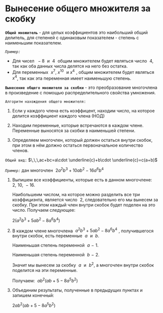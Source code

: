 # Вынесение общего множителя за скобку

**`Общий множитель`** - для целых коэффициентов это наибольший общий делитель, для степеней с одинаковым показателем - степень с наименьшим показателем.

*`Пример:`* 

- Для чисел $\,\,-8\,\,$ и $\,\,4\,\,$ общим множителем будет являться число $\,\,4$, так как оба данных числа делятся на него без остатка.
- Для переменных $\,\,x^7$, $x^{10}\,\,$ и $x^4\,\,$, общим множителем будет являться $\,\,x^4$, так как эта переменная имеет наименьшую степень.

**`Вынесение общего множителя за скобки`** - это преобразование многочлена в произведение с помощью распределительного свойства умножения.

`Алгоритм нахождения общего множителя:`

1) Если у каждого члена есть коэффицент, находим число, на которое делится коэффициент каждого члена (НОД)
   
   

2) Находим переменные, которые встречаются в каждом члене. Переменные выносятся за скобки в наименьшей степени.
   
   

3) Определяем многочлен, который должен остаться внутри скобок, при этом в нём должно остаться первоначальное количество членов.
   
   
`Общий вид:` $\,\,\,ac+bc=a\cdot \underline{c}+b\cdot \underline{c}=c(a+b)$

*`Пример:`* дан многочлен $\,\,2a^2b^3+10ab^2-16a^6b^4$

1) Выпишем все коэффициенты, которые есть в данном многочлене: $\,\,2,\,\,10,\,\,-16$.
   
   Наибольшеим числом, на которое можно разделить все три коэффициэнта, является число $\,\,2$, следовательно его мы вынесем за скобку. При этом каждый член внутри скобок будет поделен на это число. Получаем следующее:

   $2(a^2b^3+5ab^2-8a^6b^4$)
   
2) В каждом члене многочлена $\,\,a^2b^3+5ab^2-8a^6b^4\,\,$, получившегося внутри скобок, есть переменные $\,\,a\,\,$ и $\,\,b$.
   
   Наименьшая степень переменной $\,\,a\,\,-\,\,1$.

   Наименьшая степень переменной $\,\,b\,\,-\,\,2$.

   Значит мы вынесем за скобку $\,\,a\,\,$ и $\,\,b^2$, а многочлен внутри скобок поделится на эти переменные.

   Получаем: $\,\,ab^2(ab+5-8a^5b^2)$
   
3) Объединим результаты, полученные в предыдущих пунктах и запишем конечный:

   $2ab^2(ab+5-8a^5b^2)$
